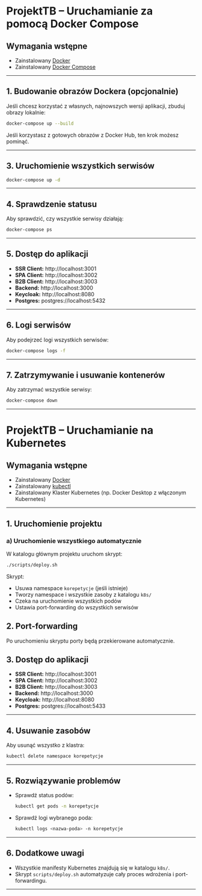 # ProjektTB – Uruchamianie za pomocą Docker Compose

## Wymagania wstępne

- Zainstalowany [Docker](https://www.docker.com/)
- Zainstalowany [Docker Compose](https://docs.docker.com/compose/)

---

## 1. Budowanie obrazów Dockera (opcjonalnie)

Jeśli chcesz korzystać z własnych, najnowszych wersji aplikacji, zbuduj obrazy lokalnie:

```sh
docker-compose up --build
```

Jeśli korzystasz z gotowych obrazów z Docker Hub, ten krok możesz pominąć.

---

## 3. Uruchomienie wszystkich serwisów

```sh
docker-compose up -d
```

---

## 4. Sprawdzenie statusu

Aby sprawdzić, czy wszystkie serwisy działają:

```sh
docker-compose ps
```

---

## 5. Dostęp do aplikacji

- **SSR Client:**   http://localhost:3001
- **SPA Client:**   http://localhost:3002
- **B2B Client:**   http://localhost:3003
- **Backend:**      http://localhost:3000
- **Keycloak:**     http://localhost:8080
- **Postgres:**     postgres://localhost:5432

---

## 6. Logi serwisów

Aby podejrzeć logi wszystkich serwisów:

```sh
docker-compose logs -f
```

---

## 7. Zatrzymywanie i usuwanie kontenerów

Aby zatrzymać wszystkie serwisy:

```sh
docker-compose down
```

---

# ProjektTB – Uruchamianie na Kubernetes

## Wymagania wstępne

- Zainstalowany [Docker](https://www.docker.com/)
- Zainstalowany [kubectl](https://kubernetes.io/docs/tasks/tools/)
- Zainstalowany Klaster Kubernetes (np. Docker Desktop z włączonym Kubernetes)

---

## 1. Uruchomienie projektu 

### a) Uruchomienie wszystkiego automatycznie

W katalogu głównym projektu uruchom skrypt:

```sh
./scripts/deploy.sh
```

Skrypt:
- Usuwa namespace `korepetycje` (jeśli istnieje)
- Tworzy namespace i wszystkie zasoby z katalogu `k8s/`
- Czeka na uruchomienie wszystkich podów
- Ustawia port-forwarding do wszystkich serwisów

## 2. Port-forwarding 

Po uruchomieniu skryptu porty będą przekierowane automatycznie.  

## 3. Dostęp do aplikacji

- **SSR Client:**   http://localhost:3001
- **SPA Client:**   http://localhost:3002
- **B2B Client:**   http://localhost:3003
- **Backend:**      http://localhost:3000
- **Keycloak:**     http://localhost:8080
- **Postgres:**     postgres://localhost:5433

---

## 4. Usuwanie zasobów

Aby usunąć wszystko z klastra:

```sh
kubectl delete namespace korepetycje
```

---

## 5. Rozwiązywanie problemów

- Sprawdź status podów:
  ```sh
  kubectl get pods -n korepetycje
  ```
- Sprawdź logi wybranego poda:
  ```sh
  kubectl logs <nazwa-poda> -n korepetycje
  ```

---

## 6. Dodatkowe uwagi

- Wszystkie manifesty Kubernetes znajdują się w katalogu `k8s/`.
- Skrypt `scripts/deploy.sh` automatyzuje cały proces wdrożenia i port-forwardingu.

---

